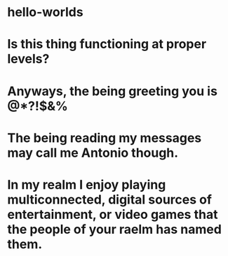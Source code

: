 # hello-worlds

# Is this thing functioning at proper levels?
# Anyways, the being greeting you is @*?!$&%
# The being reading my messages may call me Antonio though.
# In my realm I enjoy playing multiconnected, digital sources of entertainment, or video games that the people of your raelm has named them.
#
